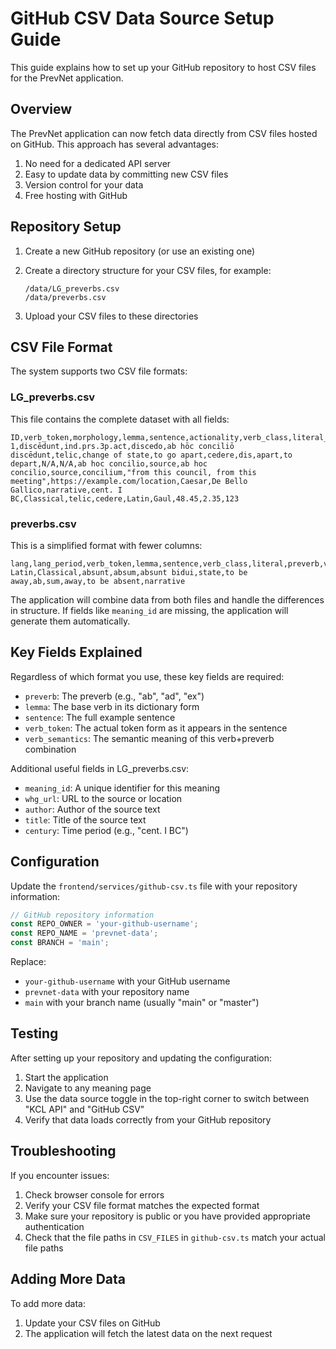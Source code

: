 # GitHub CSV Data Source Setup Guide

This guide explains how to set up your GitHub repository to host CSV files for the PrevNet application.

## Overview

The PrevNet application can now fetch data directly from CSV files hosted on GitHub. This approach has several advantages:
1. No need for a dedicated API server
2. Easy to update data by committing new CSV files
3. Version control for your data
4. Free hosting with GitHub

## Repository Setup

1. Create a new GitHub repository (or use an existing one)
2. Create a directory structure for your CSV files, for example:
   ```
   /data/LG_preverbs.csv
   /data/preverbs.csv
   ```

3. Upload your CSV files to these directories

## CSV File Format

The system supports two CSV file formats:

### LG_preverbs.csv

This file contains the complete dataset with all fields:

```
ID,verb_token,morphology,lemma,sentence,actionality,verb_class,literal_meaning,verb_stem,preverb,preverb_semantics,verb_semantics,figure_semantics,ground_semantics,participant_lemma,participant_role,sr_expression,sr_role,sr_lemma,sr_semantics,whg_url,author,title,genre,century,language_period,telicity,verbal_bases,language,place,latitude,longitude,meaning_id
1,discēdunt,ind.prs.3p.act,discedo,ab hōc conciliō discēdunt,telic,change of state,to go apart,cedere,dis,apart,to depart,N/A,N/A,ab hoc concilio,source,ab hoc concilio,source,concilium,"from this council, from this meeting",https://example.com/location,Caesar,De Bello Gallico,narrative,cent. I BC,Classical,telic,cedere,Latin,Gaul,48.45,2.35,123
```

### preverbs.csv

This is a simplified format with fewer columns:

```
lang,lang_period,verb_token,lemma,sentence,verb_class,literal,preverb,verb_stem,preverb_semantics,verb_semantics,genre
Latin,Classical,absunt,absum,absunt bidui,state,to be away,ab,sum,away,to be absent,narrative
```

The application will combine data from both files and handle the differences in structure. If fields like `meaning_id` are missing, the application will generate them automatically.

## Key Fields Explained

Regardless of which format you use, these key fields are required:

- `preverb`: The preverb (e.g., "ab", "ad", "ex")
- `lemma`: The base verb in its dictionary form
- `sentence`: The full example sentence
- `verb_token`: The actual token form as it appears in the sentence
- `verb_semantics`: The semantic meaning of this verb+preverb combination

Additional useful fields in LG_preverbs.csv:
- `meaning_id`: A unique identifier for this meaning
- `whg_url`: URL to the source or location
- `author`: Author of the source text
- `title`: Title of the source text
- `century`: Time period (e.g., "cent. I BC")

## Configuration

Update the `frontend/services/github-csv.ts` file with your repository information:

```typescript
// GitHub repository information
const REPO_OWNER = 'your-github-username';
const REPO_NAME = 'prevnet-data';
const BRANCH = 'main';
```

Replace:
- `your-github-username` with your GitHub username
- `prevnet-data` with your repository name
- `main` with your branch name (usually "main" or "master")

## Testing

After setting up your repository and updating the configuration:

1. Start the application
2. Navigate to any meaning page
3. Use the data source toggle in the top-right corner to switch between "KCL API" and "GitHub CSV"
4. Verify that data loads correctly from your GitHub repository

## Troubleshooting

If you encounter issues:

1. Check browser console for errors
2. Verify your CSV file format matches the expected format
3. Make sure your repository is public or you have provided appropriate authentication
4. Check that the file paths in `CSV_FILES` in `github-csv.ts` match your actual file paths

## Adding More Data

To add more data:
1. Update your CSV files on GitHub
2. The application will fetch the latest data on the next request